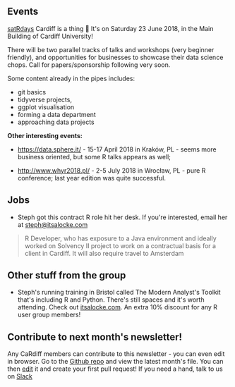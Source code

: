 ## Events
[satRdays](http://satrdays.org/) Cardiff is a thing :clap: It's on Saturday 23 June 2018, in the Main Building of Cardiff University! 

There will be two parallel tracks of talks and workshops (very beginner friendly), and opportunities for businesses to showcase their data science chops. Call for papers/sponsorship following very soon. 

Some content already in the pipes includes: 
* git basics
* tidyverse projects,
* ggplot visualisation 
* forming a data department
* approaching data projects

**Other interesting events:**

- https://data.sphere.it/ - 15-17 April 2018 in Kraków, PL - seems more business oriented, but some R talks appears as well;

- http://www.whyr2018.pl/ - 2-5 July 2018 in Wrocław, PL - pure R conference; last year edition was quite successful. 

## Jobs
- Steph got this contract R role hit her desk. If you're interested, email her at steph@itsalocke.com
> R Developer, who has exposure to a Java environment and ideally worked on Solvency II project to work on a contractual basis for a client in Cardiff. It will also require travel to Amsterdam

## Other stuff from the group
- Steph's running training in Bristol called The Modern Analyst's Toolkit that's including R and Python. There's still spaces and it's worth attending. Check out [itsalocke.com](//itsalocke.com/training/modern-analysts-toolkit). An extra 10% discount for any R user group members!

## Contribute to next month's newsletter!
Any CaRdiff members can contribute to this newsletter - you can even edit in browser. Go to the [Github repo](//github.com/CaRdiffR/MonthlyUpdates) and view the latest month's file. You can then [edit](https://help.github.com/articles/editing-files-in-your-repository/) it and create your first pull request! If you need a hand, talk to us on [Slack](http://cardiffdev.herokuapp.com/)
